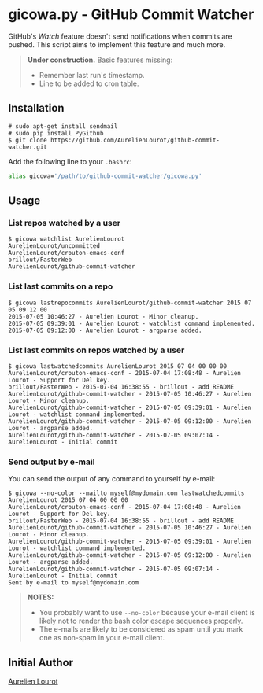 # gicowa.py - GitHub Commit Watcher

GitHub's *Watch* feature doesn't send notifications when commits are pushed. This script aims to
implement this feature and much more.

> **Under construction.** Basic features missing:
>
> * Remember last run's timestamp.
> * Line to be added to cron table.

## Installation

```
# sudo apt-get install sendmail
# sudo pip install PyGithub
$ git clone https://github.com/AurelienLourot/github-commit-watcher.git
```

Add the following line to your `.bashrc`:

```bash
alias gicowa='/path/to/github-commit-watcher/gicowa.py'
```

## Usage

### List repos watched by a user

```
$ gicowa watchlist AurelienLourot
AurelienLourot/uncommitted
AurelienLourot/crouton-emacs-conf
brillout/FasterWeb
AurelienLourot/github-commit-watcher
```

### List last commits on a repo

```
$ gicowa lastrepocommits AurelienLourot/github-commit-watcher 2015 07 05 09 12 00
2015-07-05 10:46:27 - Aurelien Lourot - Minor cleanup.
2015-07-05 09:39:01 - Aurelien Lourot - watchlist command implemented.
2015-07-05 09:12:00 - Aurelien Lourot - argparse added.
```

### List last commits on repos watched by a user

```
$ gicowa lastwatchedcommits AurelienLourot 2015 07 04 00 00 00
AurelienLourot/crouton-emacs-conf - 2015-07-04 17:08:48 - Aurelien Lourot - Support for Del key.
brillout/FasterWeb - 2015-07-04 16:38:55 - brillout - add README
AurelienLourot/github-commit-watcher - 2015-07-05 10:46:27 - Aurelien Lourot - Minor cleanup.
AurelienLourot/github-commit-watcher - 2015-07-05 09:39:01 - Aurelien Lourot - watchlist command implemented.
AurelienLourot/github-commit-watcher - 2015-07-05 09:12:00 - Aurelien Lourot - argparse added.
AurelienLourot/github-commit-watcher - 2015-07-05 09:07:14 - AurelienLourot - Initial commit
```

### Send output by e-mail

You can send the output of any command to yourself by e-mail:

```
$ gicowa --no-color --mailto myself@mydomain.com lastwatchedcommits AurelienLourot 2015 07 04 00 00 00
AurelienLourot/crouton-emacs-conf - 2015-07-04 17:08:48 - Aurelien Lourot - Support for Del key.
brillout/FasterWeb - 2015-07-04 16:38:55 - brillout - add README
AurelienLourot/github-commit-watcher - 2015-07-05 10:46:27 - Aurelien Lourot - Minor cleanup.
AurelienLourot/github-commit-watcher - 2015-07-05 09:39:01 - Aurelien Lourot - watchlist command implemented.
AurelienLourot/github-commit-watcher - 2015-07-05 09:12:00 - Aurelien Lourot - argparse added.
AurelienLourot/github-commit-watcher - 2015-07-05 09:07:14 - AurelienLourot - Initial commit
Sent by e-mail to myself@mydomain.com
```

> **NOTES:**
>
> * You probably want to use `--no-color` because your e-mail client is likely not to render the
>   bash color escape sequences properly.
> * The e-mails are likely to be considered as spam until you mark one as non-spam in your e-mail
>   client.

## Initial Author

[Aurelien Lourot](http://lourot.com/)

